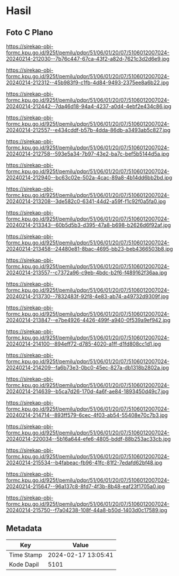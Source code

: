 # Hasil

## Foto C Plano

https://sirekap-obj-formc.kpu.go.id/925f/pemilu/pdpr/51/06/01/20/07/5106012007024-20240214-212030--7b76c447-67ca-43f2-a82d-7621c3d2d6e9.jpg

https://sirekap-obj-formc.kpu.go.id/925f/pemilu/pdpr/51/06/01/20/07/5106012007024-20240214-212312--45b983f9-c1fb-4d84-9493-2375ee8a6b22.jpg

https://sirekap-obj-formc.kpu.go.id/925f/pemilu/pdpr/51/06/01/20/07/5106012007024-20240214-212442--7da46d18-94a4-4237-a0d4-4ebf2e434c86.jpg

https://sirekap-obj-formc.kpu.go.id/925f/pemilu/pdpr/51/06/01/20/07/5106012007024-20240214-212557--e434cddf-b57b-4dda-86db-a3493ab5c827.jpg

https://sirekap-obj-formc.kpu.go.id/925f/pemilu/pdpr/51/06/01/20/07/5106012007024-20240214-212758--593e5a34-7b97-43e2-ba7c-bef5b5144d5a.jpg

https://sirekap-obj-formc.kpu.go.id/925f/pemilu/pdpr/51/06/01/20/07/5106012007024-20240214-212940--bc63c02e-502a-4cac-89a8-4b14dd6bb2bd.jpg

https://sirekap-obj-formc.kpu.go.id/925f/pemilu/pdpr/51/06/01/20/07/5106012007024-20240214-213208--3de582c0-6341-44d2-a59f-f1c92f0a5fa0.jpg

https://sirekap-obj-formc.kpu.go.id/925f/pemilu/pdpr/51/06/01/20/07/5106012007024-20240214-213343--60b5d5b3-d395-47a8-b698-b2626d6f92af.jpg

https://sirekap-obj-formc.kpu.go.id/925f/pemilu/pdpr/51/06/01/20/07/5106012007024-20240214-213458--24480e81-8bac-4695-bb23-beb4366503b8.jpg

https://sirekap-obj-formc.kpu.go.id/925f/pemilu/pdpr/51/06/01/20/07/5106012007024-20240214-213557--c7372a96-c9eb-4bdc-b2f6-f489162f36aa.jpg

https://sirekap-obj-formc.kpu.go.id/925f/pemilu/pdpr/51/06/01/20/07/5106012007024-20240214-213730--7832483f-92f8-4e83-ab74-a49732d9309f.jpg

https://sirekap-obj-formc.kpu.go.id/925f/pemilu/pdpr/51/06/01/20/07/5106012007024-20240214-213847--e7be4926-4426-499f-a940-0f539a9ef942.jpg

https://sirekap-obj-formc.kpu.go.id/925f/pemilu/pdpr/51/06/01/20/07/5106012007024-20240214-214100--894eff72-d785-4020-a1ff-d1fd808cc1d1.jpg

https://sirekap-obj-formc.kpu.go.id/925f/pemilu/pdpr/51/06/01/20/07/5106012007024-20240214-214209--fa6b73e3-0bc0-45ec-827a-db1318b2802a.jpg

https://sirekap-obj-formc.kpu.go.id/925f/pemilu/pdpr/51/06/01/20/07/5106012007024-20240214-214639--b5ca7d26-170d-4a6f-ae84-1893450d49c7.jpg

https://sirekap-obj-formc.kpu.go.id/925f/pemilu/pdpr/51/06/01/20/07/5106012007024-20240214-214714--893ff579-6cec-4f03-ab54-55408e70c7b3.jpg

https://sirekap-obj-formc.kpu.go.id/925f/pemilu/pdpr/51/06/01/20/07/5106012007024-20240214-220034--5b16a644-efe6-4805-bddf-88b253ac33cb.jpg

https://sirekap-obj-formc.kpu.go.id/925f/pemilu/pdpr/51/06/01/20/07/5106012007024-20240214-215534--b4fabeac-fb96-41fc-81f2-7edafd62bf48.jpg

https://sirekap-obj-formc.kpu.go.id/925f/pemilu/pdpr/51/06/01/20/07/5106012007024-20240214-215647--96a137c8-8fd7-4f3b-8b48-eaf23f1705a0.jpg

https://sirekap-obj-formc.kpu.go.id/925f/pemilu/pdpr/51/06/01/20/07/5106012007024-20240214-215750--f7a04238-108f-44a8-b50d-1403d0c17589.jpg


## Metadata

| Key        | Value               |
| ---------- | ------------------- |
| Time Stamp | 2024-02-17 13:05:41 |
| Kode Dapil | 5101                |



